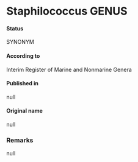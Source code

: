 Staphilococcus GENUS
=======

#### Status
SYNONYM

#### According to
Interim Register of Marine and Nonmarine Genera

#### Published in
null

#### Original name
null

### Remarks
null